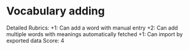 # Vocabulary adding

Detailed Rubrics: +1: Can add a word with manual entry
+2: Can add multiple words with meanings automatically fetched
+1: Can import by exported data
Score: 4